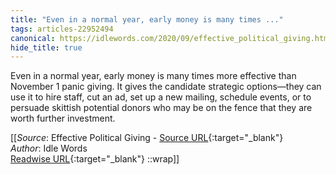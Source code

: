 ```yaml
---
title: "Even in a normal year, early money is many times ..."
tags: articles-22952494
canonical: https://idlewords.com/2020/09/effective_political_giving.htm
hide_title: true
---
```


Even in a normal year, early money is many times more effective than November 1 panic giving. It gives the candidate strategic options—they can use it to hire staff, cut an ad, set up a new mailing, schedule events, or to persuade skittish potential donors who may be on the fence that they are worth further investment.


[[_Source_: Effective Political Giving - [Source URL](https://idlewords.com/2020/09/effective_political_giving.htm){:target="_blank"}<br>
_Author_: Idle Words<br>
[Readwise URL](https://readwise.io/open/450736595){:target="_blank"}
::wrap]]